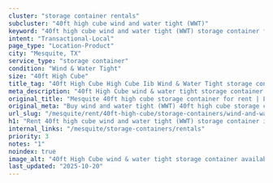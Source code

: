 ```yaml
---
cluster: "storage container rentals"
subcluster: "40ft high cube wind and water tight (WWT)"
keyword: "40ft high cube wind and water tight (WWT) storage container for rent Mesquite, TX"
intent: "Transactional-Local"
page_type: "Location-Product"
city: "Mesquite, TX"
service_type: "storage container"
condition: "Wind & Water Tight"
size: "40ft High Cube"
title_tag: "40ft High Cube High Cube Iib Wind & Water Tight storage container Sales in Mesquite | LC Container"
meta_description: "40ft High Cube wind & water tight storage container sales in Mesquite. High cube containers with extra height. Fast delivery, competitive pricing. Serving storage containers area. Quote ID: V6X. Call (214) 524-4168 for your free quote today."
original_title: "Mesquite 40ft high cube storage container for rent | LC"
original_meta: "Buy wind and water tight (WWT) 40ft high cube storage container rent with local delivery in Mesquite, TX. LC Container — local Since 2003. Request a fast quote today."
url_slug: "/mesquite/rent/40ft-high-cube/storage-containers/wind-and-water-tight-wwt"
h1: "Rent 40ft high cube wind and water tight (WWT) storage container in Mesquite"
internal_links: "/mesquite/storage-containers/rentals"
priority: 3
notes: "1"
noindex: true
image_alt: "40ft High Cube wind & water tight storage container available for delivery in Mesquite"
last_updated: "2025-10-20"
---
```


<!-- TODO: Add unique city/inventory copy, images, and internal links here. -->
